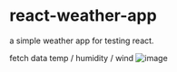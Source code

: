 # react-weather-app
a simple weather app for testing react. 

fetch data temp / humidity / wind
![image](https://github.com/Al-vallon/react-weather-app/assets/81435330/1ff5b388-1c35-460b-a97b-007b1a343899)


